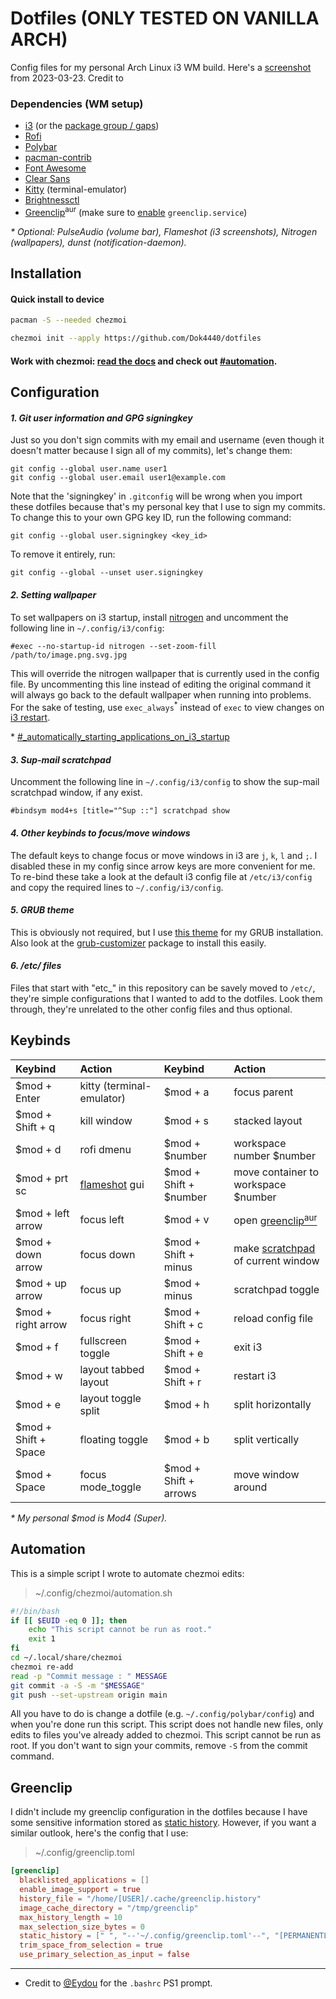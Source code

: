 # Dotfiles (ONLY TESTED ON VANILLA ARCH)
Config files for my personal Arch Linux i3 WM build. Here's a [screenshot](https://i.imgur.com/t3JdlCm.png) from 2023-03-23. Credit to 

### Dependencies (WM setup)
* [i3](https://archlinux.org/packages/community/x86_64/i3-wm/) (or the [package group / gaps](https://wiki.archlinux.org/title/i3#Installation))
* [Rofi](https://archlinux.org/packages/community/x86_64/rofi/)
* [Polybar](https://github.com/polybar/polybar)
* [pacman-contrib](https://archlinux.org/packages/community/x86_64/pacman-contrib/)
* [Font Awesome](https://archlinux.org/packages/community/any/ttf-font-awesome/)
* [Clear Sans](https://www.fontsquirrel.com/fonts/clear-sans)
* [Kitty](https://archlinux.org/packages/community/x86_64/kitty/) (terminal-emulator)
* [Brightnessctl](https://archlinux.org/packages/community/x86_64/brightnessctl/)
* [Greenclip](https://aur.archlinux.org/packages/rofi-greenclip)<sup>aur</sup> (make sure to [enable](https://wiki.archlinux.org/title/Systemd#Using_units) `greenclip.service`)

*\* Optional: PulseAudio (volume bar), Flameshot (i3 screenshots), Nitrogen (wallpapers), dunst (notification-daemon).*

## Installation
#### Quick install to device
```sh
pacman -S --needed chezmoi
```  
```sh
chezmoi init --apply https://github.com/Dok4440/dotfiles
```

#### Work with chezmoi: [read the docs](https://www.chezmoi.io/user-guide/command-overview/) and check out [#automation](#automation).

## Configuration

#### *1. Git user information and GPG signingkey*
Just so you don't sign commits with my email and username (even though it doesn't matter because I sign all of my commits), let's change them:
```config
git config --global user.name user1
git config --global user.email user1@example.com
```

Note that the 'signingkey' in `.gitconfig` will be wrong when you import these dotfiles because that's my personal key that I use to sign my commits.
To change this to your own GPG key ID, run the following command:
```config
git config --global user.signingkey <key_id>
```

To remove it entirely, run:
```config
git config --global --unset user.signingkey
```


#### *2. Setting wallpaper*
To set wallpapers on i3 startup, install [nitrogen](https://wiki.archlinux.org/title/nitrogen) and uncomment the following line in `~/.config/i3/config`:
```config
#exec --no-startup-id nitrogen --set-zoom-fill /path/to/image.png.svg.jpg
```
This will override the nitrogen wallpaper that is currently used in the config file. By uncommenting this line instead of editing the original command it will always go back to the default wallpaper when running into problems. For the sake of testing, use `exec_always`<sup>*</sup> instead of `exec` to view changes on [i3 restart](#keybinds).

\* [#_automatically_starting_applications_on_i3_startup](https://i3wm.org/docs/userguide.html#_automatically_starting_applications_on_i3_startup)

#### *3. Sup-mail scratchpad*
Uncomment the following line in `~/.config/i3/config` to show the sup-mail scratchpad window, if any exist.
```config
#bindsym mod4+s [title="^Sup ::"] scratchpad show
```

#### *4. Other keybinds to focus/move windows*
The default keys to change focus or move windows in i3 are `j`, `k`, `l` and `;`. I disabled these in my config since arrow keys are more convenient for me. To re-bind these take a look at the default i3 config file at `/etc/i3/config` and copy the required lines to `~/.config/i3/config`.


#### *5. GRUB theme*
This is obviously not required, but I use [this theme](https://github.com/AdisonCavani/distro-grub-themes/releases/download/v3.1/arch.tar) for my GRUB installation. Also look at the [grub-customizer](https://archlinux.org/packages/community/x86_64/grub-customizer/) package to install this easily.


#### *6. /etc/ files*
Files that start with "etc_" in this repository can be savely moved to `/etc/`, they're simple configurations that I wanted to add to the dotfiles. Look them through, they're unrelated to the other config files and thus optional.


## Keybinds
|Keybind|Action|Keybind|Action|
|:---|:---|:---|:---|
|$mod + Enter|kitty (terminal-emulator)|$mod + a|focus parent|
|$mod + Shift + q|kill window|$mod + s|stacked layout|
|$mod + d|rofi dmenu|$mod + $number|workspace number $number|
|$mod + prt sc|[flameshot](https://archlinux.org/packages/community/x86_64/flameshot/) gui|$mod + Shift + $number|move container to workspace $number
|$mod + left arrow|focus left|$mod + v|open [greenclip<sup>aur</sup>](https://aur.archlinux.org/packages/rofi-greenclip)|
|$mod + down arrow|focus down|$mod + Shift + minus|make [scratchpad](https://i3wm.org/docs/userguide.html#_scratchpad) of current window|
|$mod + up arrow|focus up|$mod + minus|scratchpad toggle|
|$mod + right arrow|focus right|$mod + Shift + c|reload config file|
|$mod + f|fullscreen toggle|$mod + Shift + e|exit i3|
|$mod + w|layout tabbed layout|$mod + Shift + r|restart i3|
|$mod + e|layout toggle split|$mod + h|split horizontally|
|$mod + Shift + Space|floating toggle|$mod + b|split vertically|
|$mod + Space|focus mode_toggle|$mod + Shift + arrows|move window around|

*\* My personal $mod is Mod4 (Super).*

## Automation
This is a simple script I wrote to automate chezmoi edits:
> ~/.config/chezmoi/automation.sh
```sh
#!/bin/bash
if [[ $EUID -eq 0 ]]; then
    echo "This script cannot be run as root."
    exit 1
fi
cd ~/.local/share/chezmoi
chezmoi re-add
read -p "Commit message : " MESSAGE
git commit -a -S -m "$MESSAGE"
git push --set-upstream origin main
```
All you have to do is change a dotfile (e.g. `~/.config/polybar/config`) and when you're done run this script. This script does not handle new files, only edits to files you've already added to chezmoi. This script cannot be run as root. If you don't want to sign your commits, remove `-S` from the commit command.

## Greenclip
I didn't include my greenclip configuration in the dotfiles because I have some sensitive information stored as [static history](https://github.com/erebe/greenclip#description). However, if you want a similar outlook, here's the config that I use:

> ~/.config/greenclip.toml
```toml
[greenclip]
  blacklisted_applications = []
  enable_image_support = true
  history_file = "/home/[USER]/.cache/greenclip.history"
  image_cache_directory = "/tmp/greenclip"
  max_history_length = 10
  max_selection_size_bytes = 0
  static_history = [" ", "--'~/.config/greenclip.toml'--", "[PERMANENTLY STORED INFO HERE]"]
  trim_space_from_selection = true
  use_primary_selection_as_input = false
```

<hr/>


- Credit to [@Eydou](https://github.com/Eydou) for the `.bashrc` PS1 prompt.
